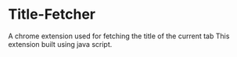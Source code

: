 # Title-Fetcher
A chrome extension used  for fetching the title of the current tab
This extension built using java script.
